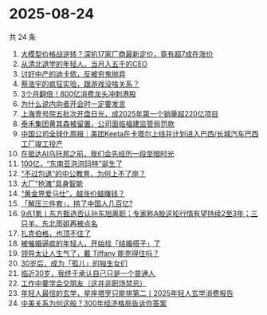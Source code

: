 # 2025-08-24

共 24 条

<!-- BEGIN 36KR -->
<!-- 最后更新时间 2025-08-24 21:30:39 +0800 -->
1. [大模型价格战逆转？深扒17家厂商最新定价，竟有超7成在涨价](https://36kr.com/p/3435332170124929)
1. [从清北退学的年轻人，当月入五千的CEO](https://36kr.com/p/3428037218242178)
1. [讨好中产的迪卡侬，反被穷鬼抛弃](https://36kr.com/p/3435227459243653)
1. [蔡浩宇的疯狂实验，跟游戏没啥关系？](https://36kr.com/p/3434942221913728)
1. [3个月翻倍！800亿消费龙头冲刺港股](https://36kr.com/p/3435254468529536)
1. [为什么说内向者开会时一定要发言](https://36kr.com/p/3408511379623301)
1. [上海壹号院五批次开盘日光，成2025年第一个销量超220亿项目](https://36kr.com/p/3436137759035010)
1. [泰禾集团黄其森被留置，公司面临福建监管局罚款](https://36kr.com/p/3435314397908617)
1. [中国公司全球化周报｜美团Keeta在卡塔尔上线并计划进入巴西/长城汽车巴西工厂竣工投产](https://36kr.com/p/3436747195600516)
1. [在抵达AI乌托邦之前，我们会先经历一段至暗时光](https://36kr.com/p/3434919383355012)
1. [100亿，“东南亚泡泡玛特”诞生了](https://36kr.com/p/3434850677198211)
1. [“不过包退”的中公教育，为何上不了岸？](https://36kr.com/p/3434816676548231)
1. [大厂“抢滩”具身智能](https://36kr.com/p/3434868097846659)
1. [“黄金界爱马仕”，越涨价越赚钱？](https://36kr.com/p/3434843976748672)
1. [「解压三件套」，捞了中国人几百亿?](https://36kr.com/p/3434773894516355)
1. [9点1氪丨东方甄选否认孙东旭离职；专家称A股这轮行情有望持续2至3年；三只羊、东北雨姐再被点名](https://36kr.com/p/3434703051050627)
1. [扎克伯格，也顶不住了](https://36kr.com/p/3434020962815621)
1. [被催婚逼疯的年轻人，开始找「结婚搭子」了](https://36kr.com/p/3428039291063683)
1. [领导太让人生气了，戴 Tiffany 能克得住吗？](https://36kr.com/p/3433963070328201)
1. [30岁后，成为「孤儿」的独生女们](https://36kr.com/p/3428035428241027)
1. [临近30岁，我终于承认自己只是一个普通人](https://36kr.com/p/3433885573451395)
1. [工作中要学会交朋友（这并非职场禁忌）](https://36kr.com/p/3407007384407685)
1. [年轻人最信的玄学，星座塔罗只能排第二丨2025年轻人玄学消费报告](https://36kr.com/p/3428043689217409)
1. [中美关系为何这般？300年经济格局告诉你答案](https://36kr.com/p/3431082056650368)
<!-- END 36KR -->